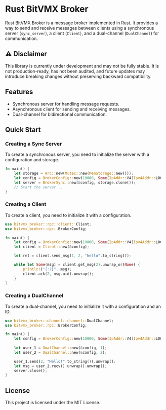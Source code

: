 # Rust BitVMX Broker

Rust BitVMX Broker is a message broker implemented in Rust. It provides a way to send and receive messages between clients using a synchronous server (`sync_server`), a client (`Client`), and a dual-channel (`DualChannel`) for communication.

## ⚠️ Disclaimer

This library is currently under development and may not be fully stable.
It is not production-ready, has not been audited, and future updates may introduce breaking changes without preserving backward compatibility.

## Features

- Synchronous server for handling message requests.
- Asynchronous client for sending and receiving messages.
- Dual-channel for bidirectional communication.

## Quick Start

### Creating a Sync Server

To create a synchronous server, you need to initialize the server with a configuration and storage.

```rust
fn main() {
    let storage = Arc::new(Mutex::new(MemStorage::new()));
    let config = BrokerConfig::new(10000, Some(IpAddr::V4(Ipv4Addr::LOCALHOST)));
    let server = BrokerSync::new(&config, storage.clone());
    // Start the server...
}
```



### Creating a Client

To create a client, you need to initialize it with a configuration.

```rust
use bitvmx_broker::rpc::client::Client;
use bitvmx_broker::rpc::BrokerConfig;

fn main() {
    let config = BrokerConfig::new(10000, Some(IpAddr::V4(Ipv4Addr::LOCALHOST)));
    let client = Client::new(&config);

    let ret = client.send_msg(1, 2, "hello".to_string());

    while let Some(msg) = client.get_msg(2).unwrap_or(None) {
        println!("{:?}", msg);
        client.ack(2, msg.uid).unwrap();
    }
}
```

### Creating a DualChannel

To create a dual-channel, you need to initialize it with a configuration and an ID.

```rust
use bitvmx_broker::channel::channel::DualChannel;
use bitvmx_broker::rpc::BrokerConfig;

fn main() {
    let config = BrokerConfig::new(10000, Some(IpAddr::V4(Ipv4Addr::LOCALHOST)));
    
    let user_1 = DualChannel::new(&config, 1);
    let user_2 = DualChannel::new(&config, 2);

    user_1.send(2, "Hello!".to_string()).unwrap();
    let msg = user_2.recv().unwrap().unwrap();
    server.close();
}
```
## License

This project is licensed under the MIT License.